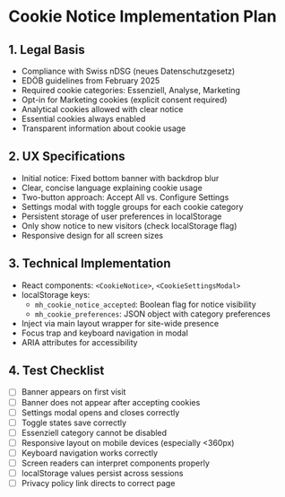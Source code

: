 # Cookie Notice Implementation Plan

## 1. Legal Basis
- Compliance with Swiss nDSG (neues Datenschutzgesetz)
- EDÖB guidelines from February 2025
- Required cookie categories: Essenziell, Analyse, Marketing
- Opt-in for Marketing cookies (explicit consent required)
- Analytical cookies allowed with clear notice
- Essential cookies always enabled
- Transparent information about cookie usage

## 2. UX Specifications
- Initial notice: Fixed bottom banner with backdrop blur
- Clear, concise language explaining cookie usage
- Two-button approach: Accept All vs. Configure Settings
- Settings modal with toggle groups for each cookie category
- Persistent storage of user preferences in localStorage
- Only show notice to new visitors (check localStorage flag)
- Responsive design for all screen sizes

## 3. Technical Implementation
- React components: `<CookieNotice>`, `<CookieSettingsModal>`
- localStorage keys:
  - `mh_cookie_notice_accepted`: Boolean flag for notice visibility
  - `mh_cookie_preferences`: JSON object with category preferences
- Inject via main layout wrapper for site-wide presence
- Focus trap and keyboard navigation in modal
- ARIA attributes for accessibility

## 4. Test Checklist
- [ ] Banner appears on first visit
- [ ] Banner does not appear after accepting cookies
- [ ] Settings modal opens and closes correctly
- [ ] Toggle states save correctly
- [ ] Essenziell category cannot be disabled
- [ ] Responsive layout on mobile devices (especially <360px)
- [ ] Keyboard navigation works correctly
- [ ] Screen readers can interpret components properly
- [ ] localStorage values persist across sessions
- [ ] Privacy policy link directs to correct page